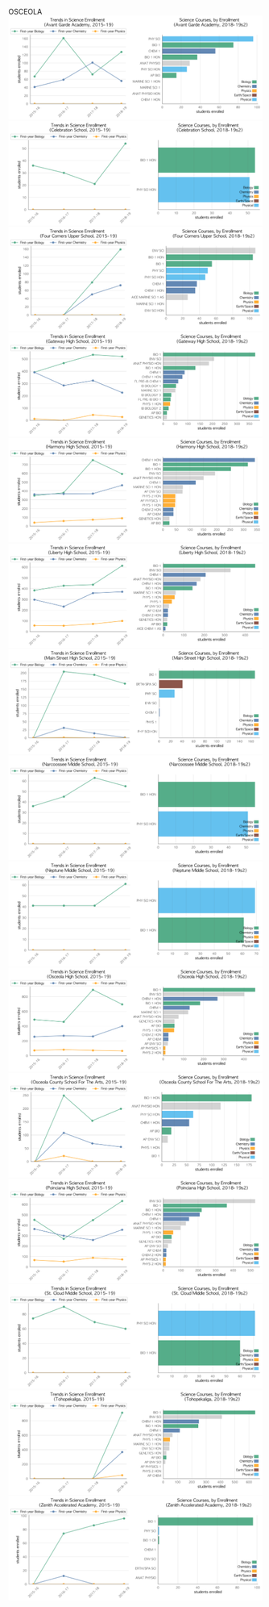 OSCEOLA
![](../School_plots/OSCEOLA/AVANT_GARD.png)
![](../School_plots/OSCEOLA/CELEBRATIO.png)
![](../School_plots/OSCEOLA/FOUR_CORNE.png)
![](../School_plots/OSCEOLA/GATEWAY.png)
![](../School_plots/OSCEOLA/HARMONY.png)
![](../School_plots/OSCEOLA/LIBERTY.png)
![](../School_plots/OSCEOLA/MAIN_STREE.png)
![](../School_plots/OSCEOLA/NARCOOSSEE.png)
![](../School_plots/OSCEOLA/NEPTUNE.png)
![](../School_plots/OSCEOLA/OSCEOLA.png)
![](../School_plots/OSCEOLA/OSCEOLA_CO.png)
![](../School_plots/OSCEOLA/POINCIANA.png)
![](../School_plots/OSCEOLA/ST_CLOUD.png)
![](../School_plots/OSCEOLA/TOHOPEKALI.png)
![](../School_plots/OSCEOLA/ZENITH_ACC.png)

